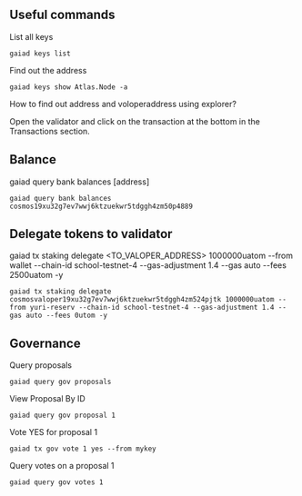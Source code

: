 
## **Useful commands**

List all keys

```
gaiad keys list
```

Find out the address
~~~
gaiad keys show Atlas.Node -a
~~~

How to find out address and voloperaddress using explorer?

Open the validator and click on the transaction at the bottom in the Transactions section.

## **Balance**

gaiad query bank balances [address]

```
gaiad query bank balances cosmos19xu32g7ev7wwj6ktzuekwr5tdggh4zm50p4889
```
## **Delegate tokens to validator**
gaiad tx staking delegate <TO_VALOPER_ADDRESS> 1000000uatom --from wallet --chain-id school-testnet-4 --gas-adjustment 1.4 --gas auto --fees 2500uatom -y
```
gaiad tx staking delegate cosmosvaloper19xu32g7ev7wwj6ktzuekwr5tdggh4zm524pjtk 1000000uatom --from yuri-reserv --chain-id school-testnet-4 --gas-adjustment 1.4 --gas auto --fees 0utom -y
```

## **Governance**

Query proposals
```
gaiad query gov proposals
```

View Proposal By ID
```
gaiad query gov proposal 1
```

Vote YES for proposal 1
```
gaiad tx gov vote 1 yes --from mykey
```

Query votes on a proposal 1

```
gaiad query gov votes 1
```
